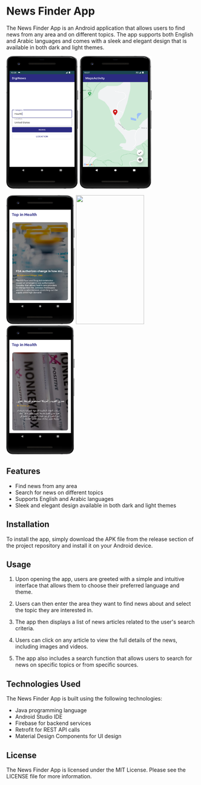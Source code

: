# News Finder App

The News Finder App is an Android application that allows users to find news from any area and on different topics. The app supports both English and Arabic languages and comes with a sleek and elegant design that is available in both dark and light themes.

<img height="350" src="MainScreen.png" width="190"/> <img height="350" src="Map.png" width="190"/>

<img height="340" src="NewsScreen.png" width="180"/> <img height="340" src="NewsPage.gif" width="180"/> <img height="340" src="NewsScreenArbic.png" width="180"/>

## Features

- Find news from any area
- Search for news on different topics
- Supports English and Arabic languages
- Sleek and elegant design available in both dark and light themes

## Installation

To install the app, simply download the APK file from the release section of the project repository and install it on your Android device.

## Usage

1. Upon opening the app, users are greeted with a simple and intuitive interface that allows them to choose their preferred language and theme.

2. Users can then enter the area they want to find news about and select the topic they are interested in.

3. The app then displays a list of news articles related to the user's search criteria.

4. Users can click on any article to view the full details of the news, including images and videos.

5. The app also includes a search function that allows users to search for news on specific topics or from specific sources.

## Technologies Used

The News Finder App is built using the following technologies:

- Java programming language
- Android Studio IDE
- Firebase for backend services
- Retrofit for REST API calls
- Material Design Components for UI design

## License

The News Finder App is licensed under the MIT License. Please see the LICENSE file for more information.
